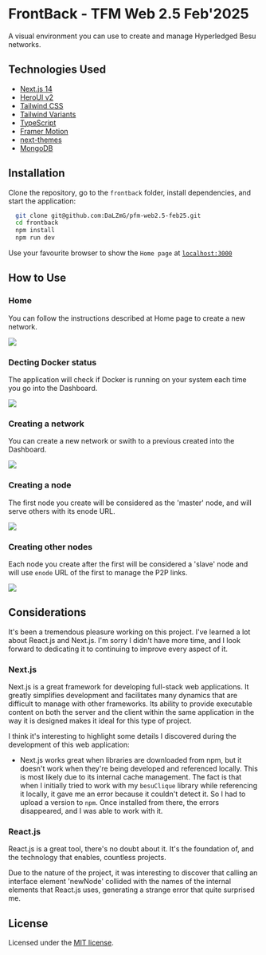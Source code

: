 # FrontBack - TFM Web 2.5 Feb'2025

A visual environment you can use to create and manage Hyperledged Besu networks.  

## Technologies Used

- [Next.js 14](https://nextjs.org/docs/getting-started)
- [HeroUI v2](https://heroui.com/)
- [Tailwind CSS](https://tailwindcss.com/)
- [Tailwind Variants](https://tailwind-variants.org)
- [TypeScript](https://www.typescriptlang.org/)
- [Framer Motion](https://www.framer.com/motion/)
- [next-themes](https://github.com/pacocoursey/next-themes)
- [MongoDB](https://www.mongodb.com/)

## Installation 

Clone the repository, go to the `frontback` folder, install dependencies, and start the application: 

```bash
  git clone git@github.com:DaLZmG/pfm-web2.5-feb25.git
  cd frontback
  npm install
  npm run dev
```

Use your favourite browser to show the `Home page` at [`localhost:3000`](http://localhost:3000)

## How to Use

### Home

You can follow the instructions described at Home page to create a new network. 

<div>
    <a href="https://www.loom.com/share/651d11d8cb3948ce950698752365fb4f">
      <img style="max-width:300px;" src="https://cdn.loom.com/sessions/thumbnails/651d11d8cb3948ce950698752365fb4f-df3c6abb0254b29b-full-play.gif">
    </a>
  </div>

### Decting Docker status

The application will check if Docker is running on your system each time you go into the Dashboard. 

<div>
    <a href="https://www.loom.com/share/513ce200a7ac4a06a94fd1597625bcad">
      <img style="max-width:300px;" src="https://cdn.loom.com/sessions/thumbnails/513ce200a7ac4a06a94fd1597625bcad-17aaae98f429ce09-full-play.gif">
    </a>
  </div>

### Creating a network 

You can create a new network or swith to a previous created into the Dashboard.

<div>
    <a href="https://www.loom.com/share/28c69a1a63194898b6aae0800f281342">
      <img style="max-width:300px;" src="https://cdn.loom.com/sessions/thumbnails/28c69a1a63194898b6aae0800f281342-ddbd1ae0d3b94676-full-play.gif">
    </a>
  </div>

### Creating a node 

The first node you create will be considered as the 'master' node, and will serve others with its enode URL.

<div>
    <a href="https://www.loom.com/share/c7524c1bce8d4e679f7e33b431fe5d3a">
      <img style="max-width:300px;" src="https://cdn.loom.com/sessions/thumbnails/c7524c1bce8d4e679f7e33b431fe5d3a-169190afb3c3fe87-full-play.gif">
    </a>
  </div>

### Creating other nodes

Each node you create after the first will be considered a 'slave' node and will use `enode` URL of the first to manage the P2P links. 

<div>
    <a href="https://www.loom.com/share/b7b689e66554423c931fc997fd17a3f4">
      <img style="max-width:300px;" src="https://cdn.loom.com/sessions/thumbnails/b7b689e66554423c931fc997fd17a3f4-74107da63181e9e6-full-play.gif">
    </a>
  </div>

## Considerations

It's been a tremendous pleasure working on this project. I've learned a lot about React.js and Next.js. I'm sorry I didn't have more time, and I look forward to dedicating it to continuing to improve every aspect of it.

### Next.js

Next.js is a great framework for developing full-stack web applications. It greatly simplifies development and facilitates many dynamics that are difficult to manage with other frameworks.
Its ability to provide executable content on both the server and the client within the same application in the way it is designed makes it ideal for this type of project.

I think it's interesting to highlight some details I discovered during the development of this web application:

- Next.js works great when libraries are downloaded from npm, but it doesn't work when they're being developed and referenced locally. This is most likely due to its internal cache management. The fact is that when I initially tried to work with my `besuClique` library while referencing it locally, it gave me an error because it couldn't detect it. So I had to upload a version to `npm`. Once installed from there, the errors disappeared, and I was able to work with it.

### React.js 

React.js is a great tool, there's no doubt about it. It's the foundation of, and the technology that enables, countless projects.

Due to the nature of the project, it was interesting to discover that calling an interface element 'newNode' collided with the names of the internal elements that React.js uses, generating a strange error that quite surprised me.

## License

Licensed under the [MIT license](https://github.com/heroui-inc/next-app-template/blob/main/LICENSE).
